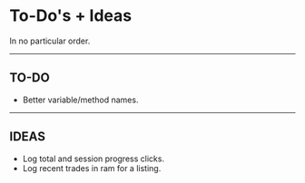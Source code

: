 # To-Do's + Ideas

In no particular order.

---

## TO-DO

- Better variable/method names.

---

## IDEAS

- Log total and session progress clicks.
- Log recent trades in ram for a listing.
